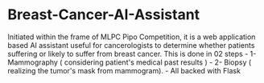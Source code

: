 # Breast-Cancer-AI-Assistant
Initiated within the frame of MLPC Pipo  Competition, it is a web application based  AI  assistant  useful for  cancerologists  to  determine  whether  patients suffering  or likely to suffer from breast cancer. This is done in 02 steps - 1- Mammography ( considering patient's medical past results ) - 2- Biopsy ( realizing the tumor's mask from mammogram). - All backed with Flask
